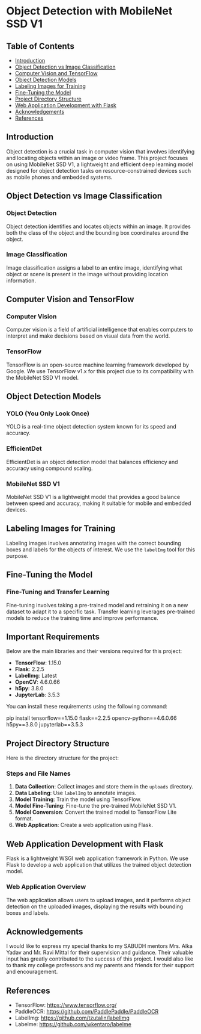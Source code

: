 # Object Detection with MobileNet SSD V1

## Table of Contents
- [Introduction](#introduction)
- [Object Detection vs Image Classification](#object-detection-vs-image-classification)
- [Computer Vision and TensorFlow](#computer-vision-and-tensorflow)
- [Object Detection Models](#object-detection-models)
- [Labeling Images for Training](#labeling-images-for-training)
- [Fine-Tuning the Model](#fine-tuning-the-model)
- [Project Directory Structure](#project-directory-structure)
- [Web Application Development with Flask](#web-application-development-with-flask)
- [Acknowledgements](#acknowledgements)
- [References](#references)

## Introduction

Object detection is a crucial task in computer vision that involves identifying and locating objects within an image or video frame. This project focuses on using MobileNet SSD V1, a lightweight and efficient deep learning model designed for object detection tasks on resource-constrained devices such as mobile phones and embedded systems.

## Object Detection vs Image Classification

### Object Detection
Object detection identifies and locates objects within an image. It provides both the class of the object and the bounding box coordinates around the object.

### Image Classification
Image classification assigns a label to an entire image, identifying what object or scene is present in the image without providing location information.

## Computer Vision and TensorFlow

### Computer Vision
Computer vision is a field of artificial intelligence that enables computers to interpret and make decisions based on visual data from the world.

### TensorFlow
TensorFlow is an open-source machine learning framework developed by Google. We use TensorFlow v1.x for this project due to its compatibility with the MobileNet SSD V1 model.

## Object Detection Models

### YOLO (You Only Look Once)
YOLO is a real-time object detection system known for its speed and accuracy.

### EfficientDet
EfficientDet is an object detection model that balances efficiency and accuracy using compound scaling.

### MobileNet SSD V1
MobileNet SSD V1 is a lightweight model that provides a good balance between speed and accuracy, making it suitable for mobile and embedded devices.

## Labeling Images for Training

Labeling images involves annotating images with the correct bounding boxes and labels for the objects of interest. We use the `labelImg` tool for this purpose.

## Fine-Tuning the Model

### Fine-Tuning and Transfer Learning
Fine-tuning involves taking a pre-trained model and retraining it on a new dataset to adapt it to a specific task. Transfer learning leverages pre-trained models to reduce the training time and improve performance.

## Important Requirements

Below are the main libraries and their versions required for this project:

- **TensorFlow**: 1.15.0
- **Flask**: 2.2.5
- **LabelImg**: Latest
- **OpenCV**: 4.6.0.66
- **h5py**: 3.8.0
- **JupyterLab**: 3.5.3

You can install these requirements using the following command:

pip install tensorflow==1.15.0 flask==2.2.5 opencv-python==4.6.0.66 h5py==3.8.0 jupyterlab==3.5.3

## Project Directory Structure

Here is the directory structure for the project:

### Steps and File Names
1. **Data Collection**: Collect images and store them in the `uploads` directory.
2. **Data Labeling**: Use `labelImg` to annotate images.
3. **Model Training**: Train the model using TensorFlow.
4. **Model Fine-Tuning**: Fine-tune the pre-trained MobileNet SSD V1.
5. **Model Conversion**: Convert the trained model to TensorFlow Lite format.
6. **Web Application**: Create a web application using Flask.

## Web Application Development with Flask

Flask is a lightweight WSGI web application framework in Python. We use Flask to develop a web application that utilizes the trained object detection model.

### Web Application Overview
The web application allows users to upload images, and it performs object detection on the uploaded images, displaying the results with bounding boxes and labels.

## Acknowledgements

I would like to express my special thanks to my SABUDH mentors Mrs. Alka Yadav and Mr. Ravi Mittal for their supervision and guidance. Their valuable input has greatly contributed to the success of this project. I would also like to thank my college professors and my parents and friends for their support and encouragement.

## References

- TensorFlow: https://www.tensorflow.org/
- PaddleOCR: https://github.com/PaddlePaddle/PaddleOCR
- LabelImg: https://github.com/tzutalin/labelImg
- Labelme: https://github.com/wkentaro/labelme
